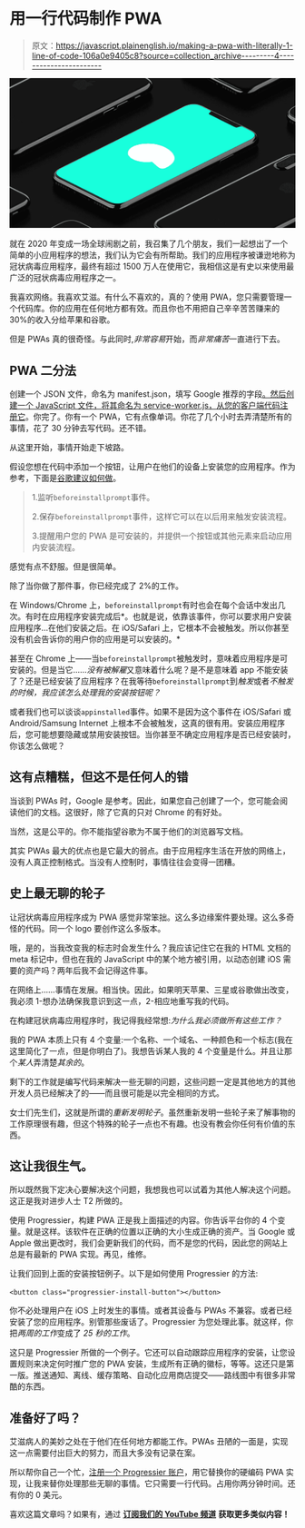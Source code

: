 # 用一行代码制作 PWA

> 原文：<https://javascript.plainenglish.io/making-a-pwa-with-literally-1-line-of-code-106a0e9405c8?source=collection_archive---------4----------------------->

![](img/1a9b5921a5f8974e755afe79c0a06ce2.png)

就在 2020 年变成一场全球闹剧之前，我召集了几个朋友，我们一起想出了一个简单的小应用程序的想法，我们认为它会有所帮助。我们的应用程序被谦逊地称为冠状病毒应用程序，最终有超过 1500 万人在使用它，我相信这是有史以来使用最广泛的冠状病毒应用程序之一。

我喜欢网络。我喜欢艾滋。有什么不喜欢的，真的？使用 PWA，您只需要管理一个代码库。你的应用在任何地方都有效。而且你也不用把自己辛辛苦苦赚来的 30%的收入分给苹果和谷歌。

但是 PWAs 真的很奇怪。与此同时,*非常容易*开始，而*非常痛苦*一直进行下去。

## PWA 二分法

创建一个 JSON 文件，命名为 manifest.json，填写 Google 推荐的字段[。然后创建一个 JavaScript 文件，将其命名为 service-worker.js，](https://web.dev/add-manifest/)[从您的客户端代码注册它](https://developers.google.com/web/fundamentals/primers/service-workers/registration)。你完了。你有一个 PWA，它有点像单词。你花了几个小时去弄清楚所有的事情，花了 30 分钟去写代码。还不错。

从这里开始，事情开始走下坡路。

假设您想在代码中添加一个按钮，让用户在他们的设备上安装您的应用程序。作为参考，下面是[谷歌建议如何做](https://web.dev/customize-install/)。

> 1.监听`beforeinstallprompt`事件。
> 
> 2.保存`beforeinstallprompt`事件，这样它可以在以后用来触发安装流程。
> 
> 3.提醒用户您的 PWA 是可安装的，并提供一个按钮或其他元素来启动应用内安装流程。

感觉有点不舒服。但是很简单。

除了当你做了那件事，你已经完成了 2%的工作。

在 Windows/Chrome 上，`beforeinstallprompt`有时也会在每个会话中发出几次。有时在应用程序安装完成后*。也就是说，依靠该事件，你可以要求用户安装应用程序…在他们安装之后。在 iOS/Safari 上，它根本不会被触发。所以你甚至没有机会告诉你的用户你的应用是可以安装的。*

甚至在 Chrome 上——当`beforeinstallprompt`被触发时，意味着应用程序是可安装的。但是当它……*没有被解雇*又意味着什么呢？是不是意味着 app 不能安装了？还是已经安装了应用程序？在我等待`beforeinstallprompt`到*触发*或者*不触发的时候，我应该怎么处理我的安装按钮呢？*

或者我们也可以谈谈`appinstalled`事件。如果不是因为这个事件在 iOS/Safari 或 Android/Samsung Internet 上根本不会被触发，这真的很有用。安装应用程序后，您可能想要隐藏或禁用安装按钮。当你甚至不确定应用程序是否已经安装时，你该怎么做呢？

## 这有点糟糕，但这不是任何人的错

当谈到 PWAs 时，Google 是参考。因此，如果您自己创建了一个，您可能会阅读他们的文档。这很好，除了它真的只对 Chrome 的有好处。

当然，这是公平的。你不能指望谷歌为不属于他们的浏览器写文档。

其实 PWAs 最大的优点也是它最大的弱点。由于应用程序生活在开放的网络上，没有人真正控制格式。当没有人控制时，事情往往会变得一团糟。

## 史上最无聊的轮子

让冠状病毒应用程序成为 PWA 感觉非常笨拙。这么多边缘案件要处理。这么多奇怪的代码。同一个 logo 要创作这么多版本。

哦，是的，当我改变我的标志时会发生什么？我应该记住它在我的 HTML 文档的 meta 标记中，但也在我的 JavaScript 中的某个地方被引用，以动态创建 iOS 需要的资产吗？两年后我不会记得这件事。

在网络上……事情在发展。相当快。因此，如果明天苹果、三星或谷歌做出改变，我必须 1-想办法确保我意识到这一点，2-相应地重写我的代码。

在构建冠状病毒应用程序时，我记得我经常想:*为什么我必须做所有这些工作？*

我的 PWA 本质上只有 4 个变量:一个名称、一个域名、一种颜色和一个标志(我在这里简化了一点，但是你明白了)。我想告诉某人我的 4 个变量是什么。并且让那个*某人*弄清楚*其余的*。

剩下的工作就是编写代码来解决一些无聊的问题，这些问题一定是其他地方的其他开发人员已经解决了的——而且很可能是以完全相同的方式。

女士们先生们，这就是所谓的*重新发明轮子*。虽然重新发明一些轮子来了解事物的工作原理很有趣，但这个特殊的轮子一点也不有趣。也没有教会你任何有价值的东西。

## 这让我很生气。

所以既然我下定决心要解决这个问题，我想我也可以试着为其他人解决这个问题。这正是我对进步人士 T2 所做的。

使用 Progressier，构建 PWA 正是我上面描述的内容。你告诉平台你的 4 个变量。就是这样。该软件在正确的位置以正确的大小生成正确的资产。当 Google 或 Apple 做出更改时，我们会更新我们的代码，而不是您的代码，因此您的网站上总是有最新的 PWA 实现。再见，维修。

让我们回到上面的安装按钮例子。以下是如何使用 Progressier 的方法:

`<button class="progressier-install-button"></button>`

你不必处理用户在 iOS 上时发生的事情。或者其设备与 PWAs 不兼容。或者已经安装了您的应用程序。别管那些废话了。Progressier 为您处理此事。就这样，你把*两周的工作*变成了 *25 秒的工作*。

这只是 Progressier 所做的一个例子。它还可以自动跟踪应用程序的安装，让您设置规则来决定何时推广您的 PWA 安装，生成所有正确的徽标，等等。这还只是第一版。推送通知、离线、缓存策略、自动化应用商店提交——路线图中有很多非常酷的东西。

## 准备好了吗？

艾滋病人的美妙之处在于他们在任何地方都能工作。PWAs 丑陋的一面是，实现这一点需要付出巨大的努力，而且大多没有记录在案。

所以帮你自己一个忙，[注册一个 Progressier 账户](https://progressier.com/signup)，用它替换你的硬编码 PWA 实现，让我来替你处理那些无聊的事情。它只需要一行代码。占用你两分钟时间。还有你的 0 美元。

喜欢这篇文章吗？如果有，通过 [**订阅我们的 YouTube 频道**](https://www.youtube.com/channel/UCtipWUghju290NWcn8jhyAw?sub_confirmation=true) **获取更多类似内容！**